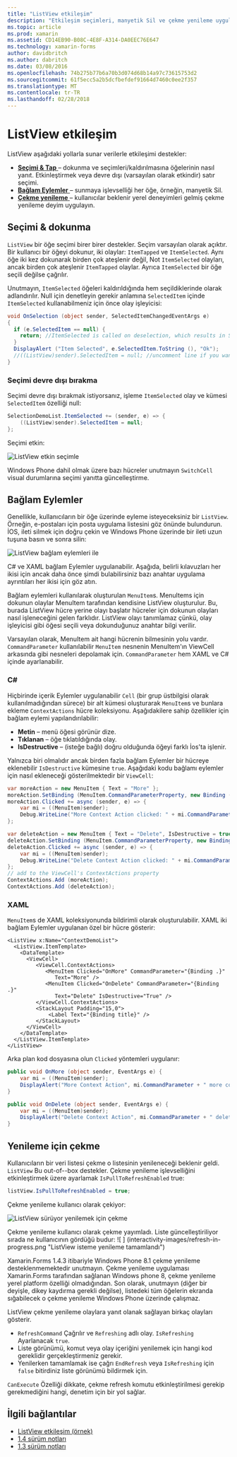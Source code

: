 ```yaml
---
title: "ListView etkileşim"
description: "Etkileşim seçimleri, manyetik Sil ve çekme yenileme uygulayarak, ListView ekleyin."
ms.topic: article
ms.prod: xamarin
ms.assetid: CD14EB90-B08C-4E8F-A314-DA0EEC76E647
ms.technology: xamarin-forms
author: davidbritch
ms.author: dabritch
ms.date: 03/08/2016
ms.openlocfilehash: 74b275b77b6a70b3d074d68b14a97c73615753d2
ms.sourcegitcommit: 61f5ecc5a2b5dcfbefdef91664d7460c0ee2f357
ms.translationtype: MT
ms.contentlocale: tr-TR
ms.lasthandoff: 02/28/2018
---
```

# <a name="listview-interactivity"></a>ListView etkileşim

ListView aşağıdaki yollarla sunar verilerle etkileşimi destekler:

- [**Seçimi & Tap** ](#selectiontaps) &ndash; dokunma ve seçimleri/kaldırılmasına öğelerinin nasıl yanıt. Etkinleştirmek veya devre dışı (varsayılan olarak etkindir) satır seçimi.
- [**Bağlam Eylemler** ](#Context_Actions) &ndash; sunmaya işlevselliği her öğe, örneğin, manyetik Sil.
- [**Çekme yenileme** ](#Pull_to_Refresh) &ndash; kullanıcılar beklenir yerel deneyimleri gelmiş çekme yenileme deyim uygulayın.

<a name="selectiontaps" />

## <a name="selection--taps"></a>Seçimi & dokunma
`ListView` bir öğe seçimi birer birer destekler. Seçim varsayılan olarak açıktır. Bir kullanıcı bir öğeyi dokunur, iki olaylar: `ItemTapped` ve `ItemSelected`. Aynı öğe iki kez dokunarak birden çok ateşlenir değil, Not `ItemSelected` olayları, ancak birden çok ateşlenir `ItemTapped` olaylar. Ayrıca `ItemSelected` bir öğe seçili değilse çağrılır.

Unutmayın, `ItemSelected` öğeleri kaldırıldığında hem seçildiklerinde olarak adlandırılır. Null için denetleyin gerekir anlamına `SelectedItem` içinde `ItemSelected` kullanabilmeniz için önce olay işleyicisi:

```csharp
void OnSelection (object sender, SelectedItemChangedEventArgs e)
{
  if (e.SelectedItem == null) {
    return; //ItemSelected is called on deselection, which results in SelectedItem being set to null
  }
  DisplayAlert ("Item Selected", e.SelectedItem.ToString (), "Ok");
  //((ListView)sender).SelectedItem = null; //uncomment line if you want to disable the visual selection state.
}
```

### <a name="disabling-selection"></a>Seçimi devre dışı bırakma

Seçimi devre dışı bırakmak istiyorsanız, işleme `ItemSelected` olay ve kümesi `SelectedItem` özelliği null:

```csharp
SelectionDemoList.ItemSelected += (sender, e) => {
    ((ListView)sender).SelectedItem = null;
};
```

Seçimi etkin:

![](interactivity-images/selection-default.png "ListView etkin seçimle")

Windows Phone dahil olmak üzere bazı hücreler unutmayın `SwitchCell` visual durumlarına seçimi yanıtta güncelleştirme.

<a name="Context_Actions" />

## <a name="context-actions"></a>Bağlam Eylemler
Genellikle, kullanıcıların bir öğe üzerinde eyleme isteyeceksiniz bir `ListView`. Örneğin, e-postaları için posta uygulama listesini göz önünde bulundurun. İOS, ileti silmek için doğru çekin ve Windows Phone üzerinde bir ileti uzun tuşuna basın ve sonra silin:

![](interactivity-images/context-default.png "ListView bağlam eylemleri ile")

C# ve XAML bağlam Eylemler uygulanabilir. Aşağıda, belirli kılavuzları her ikisi için ancak daha önce şimdi bulabilirsiniz bazı anahtar uygulama ayrıntıları her ikisi için göz atın.

Bağlam eylemleri kullanılarak oluşturulan `MenuItem`s. MenuItems için dokunun olaylar MenuItem tarafından kendisine ListView oluşturulur. Bu, burada ListView hücre yerine olayı başlatır hücreler için dokunun olayları nasıl işleneceğini gelen farklıdır. ListView olayı tanımlamaz çünkü, olay işleyicisi gibi öğesi seçili veya dokunduğunuz anahtar bilgi verilir.

Varsayılan olarak, MenuItem ait hangi hücrenin bilmesinin yolu vardır. `CommandParameter` kullanılabilir `MenuItem` nesnenin MenuItem'ın ViewCell arkasında gibi nesneleri depolamak için. `CommandParameter` hem XAML ve C# içinde ayarlanabilir.

### <a name="c"></a>C#  

Hiçbirinde içerik Eylemler uygulanabilir `Cell` (bir grup üstbilgisi olarak kullanılmadığından sürece) bir alt kümesi oluşturarak `MenuItem`s ve bunlara ekleme `ContextActions` hücre koleksiyonu. Aşağıdakilere sahip özellikler için bağlam eylemi yapılandırılabilir:

* **Metin** &ndash; menü öğesi görünür dize.
* **Tıklanan** &ndash; öğe tıklatıldığında olay.
* **IsDestructive** &ndash; (isteğe bağlı) doğru olduğunda öğeyi farklı İos'ta işlenir.

Yalnızca biri olmalıdır ancak birden fazla bağlam Eylemler bir hücreye eklenebilir `IsDestructive` kümesine `true`. Aşağıdaki kodu bağlamı eylemler için nasıl ekleneceği gösterilmektedir bir `ViewCell`:

```csharp
var moreAction = new MenuItem { Text = "More" };
moreAction.SetBinding (MenuItem.CommandParameterProperty, new Binding ("."));
moreAction.Clicked += async (sender, e) => {
    var mi = ((MenuItem)sender);
    Debug.WriteLine("More Context Action clicked: " + mi.CommandParameter);
};

var deleteAction = new MenuItem { Text = "Delete", IsDestructive = true }; // red background
deleteAction.SetBinding (MenuItem.CommandParameterProperty, new Binding ("."));
deleteAction.Clicked += async (sender, e) => {
    var mi = ((MenuItem)sender);
    Debug.WriteLine("Delete Context Action clicked: " + mi.CommandParameter);
};
// add to the ViewCell's ContextActions property
ContextActions.Add (moreAction);
ContextActions.Add (deleteAction);
```

### <a name="xaml"></a>XAML

`MenuItem`s de XAML koleksiyonunda bildirimli olarak oluşturulabilir. XAML iki bağlam Eylemler uygulanan özel bir hücre gösterir:

```xaml
<ListView x:Name="ContextDemoList">
  <ListView.ItemTemplate>
    <DataTemplate>
      <ViewCell>
         <ViewCell.ContextActions>
            <MenuItem Clicked="OnMore" CommandParameter="{Binding .}"
               Text="More" />
            <MenuItem Clicked="OnDelete" CommandParameter="{Binding .}"
               Text="Delete" IsDestructive="True" />
         </ViewCell.ContextActions>
         <StackLayout Padding="15,0">
             <Label Text="{Binding title}" />
         </StackLayout>
      </ViewCell>
    </DataTemplate>
  </ListView.ItemTemplate>
</ListView>
```

Arka plan kod dosyasına olun `Clicked` yöntemleri uygulanır:

```csharp
public void OnMore (object sender, EventArgs e) {
    var mi = ((MenuItem)sender);
    DisplayAlert("More Context Action", mi.CommandParameter + " more context action", "OK");
}

public void OnDelete (object sender, EventArgs e) {
    var mi = ((MenuItem)sender);
    DisplayAlert("Delete Context Action", mi.CommandParameter + " delete context action", "OK");
}
```

<a name="Pull_to_Refresh" />

## <a name="pull-to-refresh"></a>Yenileme için çekme
Kullanıcıların bir veri listesi çekme o listesinin yenileneceği beklenir geldi. `ListView` Bu out-of--box destekler. Çekme yenileme işlevselliğini etkinleştirmek üzere ayarlamak `IsPullToRefreshEnabled` true:

```csharp
listView.IsPullToRefreshEnabled = true;
```

Çekme yenileme kullanıcı olarak çekiyor:

![](interactivity-images/refresh-start.png "ListView sürüyor yenilemek için çekme")

Çekme yenileme kullanıcı olarak çekme yayımladı. Liste güncelleştiriliyor sırada ne kullanıcının gördüğü budur: ![ ] (interactivity-images/refresh-in-progress.png "ListView isteme yenileme tamamlandı")

Xamarin.Forms 1.4.3 itibariyle Windows Phone 8.1 çekme yenileme desteklenmemektedir unutmayın. Çekme yenileme uygulaması Xamarin.Forms tarafından sağlanan Windows phone 8, çekme yenileme yerel platform özelliği olmadığından. Son olarak, unutmayın (diğer bir deyişle, dikey kaydırma gerekli değilse), listedeki tüm öğelerin ekranda sığabilecek o çekme yenileme Windows Phone üzerinde çalışmaz.

ListView çekme yenileme olaylara yanıt olanak sağlayan birkaç olayları gösterir.

-  `RefreshCommand` Çağrılır ve `Refreshing` adlı olay. `IsRefreshing` Ayarlanacak `true`.
-  Liste görünümü, komut veya olay içeriğini yenilemek için hangi kod gereklidir gerçekleştirmeniz gerekir.
-  Yenilerken tamamlamak ise çağrı `EndRefresh` veya `IsRefreshing` için `false` bitirdiniz liste görünümü bildirmek için.

`CanExecute` Özelliği dikkate, çekme refresh komutu etkinleştirilmesi gerekip gerekmediğini hangi, denetim için bir yol sağlar.



## <a name="related-links"></a>İlgili bağlantılar

- [ListView etkileşim (örnek)](https://developer.xamarin.com/samples/xamarin-forms/UserInterface/ListView/interactivity)
- [1.4 sürüm notları](http://forums.xamarin.com/discussion/35451/xamarin-forms-1-4-0-released/)
- [1.3 sürüm notları](http://forums.xamarin.com/discussion/29934/xamarin-forms-1-3-0-released/)
